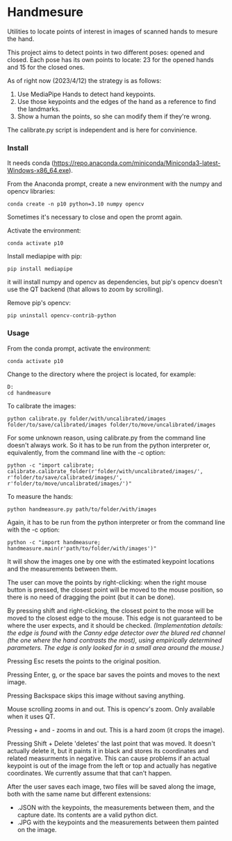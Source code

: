 # Handmesure

Utilities to locate points of interest in images of scanned hands to mesure the hand.


This project aims to detect points in two different poses: opened and closed.
Each pose has its own points to locate: 23 for the opened hands and 15 for the closed ones.

As of right now (2023/4/12) the strategy is as follows:
1. Use MediaPipe Hands to detect hand keypoints.
2. Use those keypoints and the edges of the hand as a reference to find the landmarks.
3. Show a human the points, so she can modify them if they're wrong.

The calibrate.py script is independent and is here for convinience. 


### Install

It needs conda (https://repo.anaconda.com/miniconda/Miniconda3-latest-Windows-x86_64.exe).

From the Anaconda prompt, create a new environment with the numpy and opencv libraries:

```conda create -n p10 python=3.10 numpy opencv```

Sometimes it's necessary to close and open the promt again.

Activate the environment:

```conda activate p10```

Install mediapipe with pip:

```pip install mediapipe```

it will install numpy and opencv as dependencies,
but pip's opencv doesn't use the QT backend (that allows to zoom by scrolling).

Remove pip's opencv:

```pip uninstall opencv-contrib-python```


### Usage

From the conda prompt, activate the environment:

```conda activate p10```

Change to the directory where the project is located, for example:

```
D:
cd handmeasure
```

To calibrate the images:

```python calibrate.py folder/with/uncalibrated/images folder/to/save/calibrated/images folder/to/move/uncalibrated/images```

For some unknown reason, using calibrate.py from the command line doesn't always work.
So it has to be run from the python interpreter or, equivalently,
from the command line with the -c option:

```python -c "import calibrate; calibrate.calibrate_folder(r'folder/with/uncalibrated/images/', r'folder/to/save/calibrated/images/', r'folder/to/move/uncalibrated/images/')"```

To measure the hands:

```python handmeasure.py path/to/folder/with/images```

Again, it has to be run from the python interpreter or from the command line with the -c option:

```python -c "import handmeasure; handmeasure.main(r'path/to/folder/with/images')"```

It will show the images one by one with the estimated keypoint locations and the measurements between them.

The user can move the points by right-clicking: when the right mouse button is pressed,
the closest point will be moved to the mouse position,
so there is no need of dragging the point (but it can be done).

By pressing shift and right-clicking,
the closest point to the mose will be moved to the closest edge to the mouse.
This edge is not guaranteed to be where the user expects, and it should be checked.
_(Implementation details: the edge is found with the Canny edge detector over the blured red channel
(the one where the hand contrasts the most), using empirically determined parameters.
The edge is only looked for in a small area around the mouse.)_

Pressing Esc resets the points to the original position.

Pressing Enter, g, or the space bar saves the points and moves to the next image.

Pressing Backspace skips this image without saving anything.

Mouse scrolling zooms in and out. This is opencv's zoom. Only available when it uses QT.

Pressing + and - zooms in and out. This is a hard zoom (it crops the image).

Pressing Shift + Delete 'deletes' the last point that was moved.
It doesn't actually delete it,
but it paints it in black and stores its coordinates and related measurments in negative.
This can cause problems if an actual keypoint is out of the image from the left or top
and actually has negative coordinates.
We currently assume that that can't happen.

After the user saves each image, two files will be saved along the image,
both with the same name but different extensions:

* .JSON with the keypoints, the measurements between them, and the capture date. Its contents are a valid python dict.
* .JPG with the keypoints and the measurements between them painted on the image.
